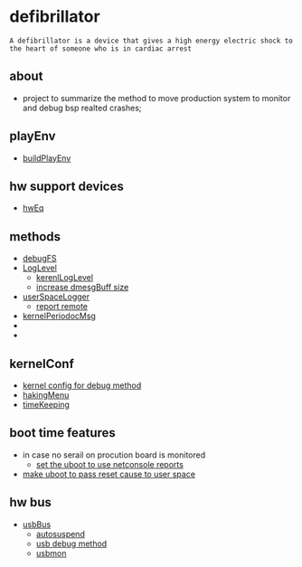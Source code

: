 # defibrillator

```
A defibrillator is a device that gives a high energy electric shock to the heart of someone who is in cardiac arrest
```

## about

* project to summarize the method to move production system to monitor and debug bsp realted crashes;

## playEnv

* [buildPlayEnv](playEnv/readme.md)


## hw support devices
* [hwEq](hwEq/readme.md)

## methods

* [debugFS](debugFS/readme.md)
* [LogLevel](logLevels/readme.md)
   * [kerenlLogLevel](logLevels/kerenlLogLevel.md)
   * [increase dmesgBuff size](logLevels/dmesgBuff.md)
* [userSpaceLogger](userlog/readme.md)
   * [report remote](userlog/rsyslogRemote.md)
* [kernelPeriodocMsg](timers/periodicTimer.md)
* []()
* []()

## kernelConf
* [kernel config for debug method](kerConf/readme.md)
* [hakingMenu](kerConf/hakingMenu.md)
* [timeKeeping](kerConf/timekeeping.md)



## boot time features 
* in case no serail on procution board is monitored
	* [set the uboot to use netconsole reports](uboot/netconsole.md)
* [make uboot to pass reset cause to user space](uboot/saveRebootCause.md)


## hw bus 

* [usbBus](usb/readme.md)
  * [autosuspend](usb/autosusped.md)
  * [usb debug method](usb/debugging.md)
  * [usbmon](usb/usbmon.md)



